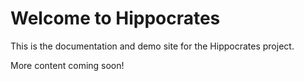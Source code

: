 # Welcome to Hippocrates

This is the documentation and demo site for the Hippocrates project.

More content coming soon!
